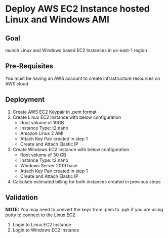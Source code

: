 # Deploy AWS EC2 Instance hosted Linux and Windows AMI
## Goal
launch Linux and Windows based EC2 Instances in us-east-1 region
## Pre-Requisites
You must be having an AWS account to create infrastructure resources on AWS cloud
## Deployment
1. Create AWS EC2 Keypair in .pem format
1. Create Linux EC2 Instance with below configuration
   - Root volume of 10GB
   - Instance Type: t2.nano
   - Amazon Linux 2 AMI
   - Attach Key Pair created in step 1
   - Create and Attach Elastic IP
1. Create Windows EC2 Instance with below configuration
   - Root volume of 30 GB
   - Instance Type: t2.nano
   - Windows Server 2019 base
   - Attach Key Pair created in step 1
   - Create and Attach Elastic IP
1. Calculate estimated billing for both instances created in previous steps
## Validation
**NOTE:** You may need to convert the keys from .pem to .ppk if you are using putty to connect to the Linux EC2
1. Login to Linux EC2 Instance
1. Login to Windows EC2 Instance
